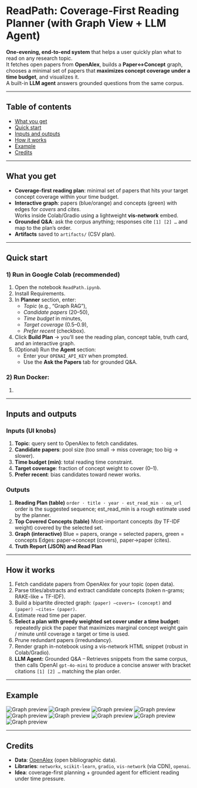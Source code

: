 # ReadPath: Coverage-First Reading Planner (with Graph View + LLM Agent)

**One-evening, end-to-end system** that helps a user quickly plan what to read on any research topic.  
It fetches open papers from **OpenAlex**, builds a **Paper↔Concept** graph, chooses a minimal set of papers that **maximizes concept coverage under a time budget**, and visualizes it.  
A built-in **LLM agent** answers grounded questions from the same corpus.

---

## Table of contents

- [What you get](#what-you-get)
- [Quick start](#quick-start)
- [Inputs and outputs](#inputs-and-outputs)
- [How it works](#how-it-works)
- [Example](#Example)
- [Credits](#license--credits)

---

## What you get

- **Coverage-first reading plan**: minimal set of papers that hits your target concept coverage within your time budget.
- **Interactive graph**: papers (blue/orange) and concepts (green) with edges for *covers* and *cites*.  
  Works inside Colab/Gradio using a lightweight **vis-network** embed.
- **Grounded Q&A**: ask the corpus anything; responses cite `[1] [2] …` and map to the plan’s order.
- **Artifacts** saved to `artifacts/` (CSV plan).

---

## Quick start

### 1) Run in Google Colab (recommended)
1. Open the notebook `ReadPath.ipynb`.
2. Install Requirements. 
3. In **Planner** section, enter:
   - *Topic* (e.g., “Graph RAG”),
   - *Candidate papers* (20–50),
   - *Time budget* in minutes,
   - *Target coverage* (0.5–0.9),
   - *Prefer recent* (checkbox).
4. Click **Build Plan** → you’ll see the reading plan, concept table, truth card, and an interactive graph.
5. (Optional) Run the **Agent** section:
   - Enter your `OPENAI_API_KEY` when prompted.
   - Use the **Ask the Papers** tab for grounded Q&A.
  
### 2) Run Docker: 
1. 

---

## Inputs and outputs

### Inputs (UI knobs)
1. **Topic**: query sent to OpenAlex to fetch candidates.
2. **Candidate papers**: pool size (too small → miss coverage; too big → slower).
3. **Time budget (min)**: total reading time constraint.
4. **Target coverage**: fraction of concept weight to cover (0–1).
5. **Prefer recent**: bias candidates toward newer works.

### Outputs
1. **Reading Plan (table)**
   `order · title · year · est_read_min · oa_url`
   order is the suggested sequence; est_read_min is a rough estimate used by the planner.
3. **Top Covered Concepts (table)**
   Most-important concepts (by TF-IDF weight) covered by the selected set.
4. **Graph (interactive)**
   Blue = papers, orange = selected papers, green = concepts
   Edges: paper→concept (covers), paper→paper (cites).
5. **Truth Report (JSON) and Read Plan**

---

## How it works

1. Fetch candidate papers from OpenAlex for your topic (open data).
2. Parse titles/abstracts and extract candidate concepts (token n-grams; RAKE-like + TF-IDF).
3. Build a bipartite directed graph:
   `(paper) —covers→ (concept)` and `(paper) —cites→ (paper)`.
4. Estimate read time per paper.
5. **Select a plan with greedy weighted set cover under a time budget:**
   repeatedly pick the paper that maximizes marginal concept weight gain / minute until coverage ≥ target or time is used.
6. Prune redundant papers (irredundancy).
7. Render graph in-notebook using a vis-network HTML snippet (robust in Colab/Gradio).
8. **LLM Agent:**
   Grounded Q&A – Retrieves snippets from the same corpus, then calls OpenAI `gpt-4o-mini` to produce a concise answer with bracket citations `[1] [2] …` matching the plan order.

---

## Example

![Graph preview](Images/thumbnail_image.png)
![Graph preview](Images/image.png)
![Graph preview](Images/image2.png)
![Graph preview](Images/image3.png)
![Graph preview](Images/image4.png)
![Graph preview](Images/image5.png)
![Graph preview](Images/image6.png)
![Graph preview](Images/image7.png)
![Graph preview](Images/image8.png)

---

## Credits

- **Data**: [OpenAlex](https://openalex.org/) (open bibliographic data).
- **Libraries**: `networkx`, `scikit-learn`, `gradio`, `vis-network` (via CDN), `openai`.
- **Idea**: coverage-first planning + grounded agent for efficient reading under time pressure.
